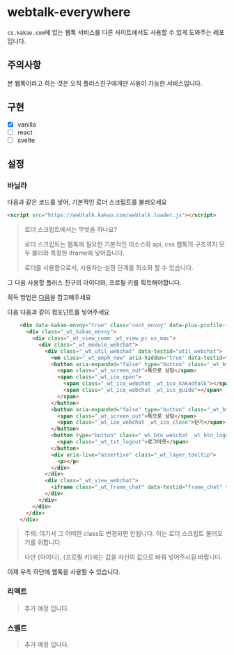 # webtalk-everywhere
`cs.kakao.com`에 있는 웹톡 서비스를 다른 사이트에서도 사용할 수 있게 도와주는 레포입니다.

## 주의사항
본 웹톡이라고 하는 것은 오직 플러스친구에게만 사용이 가능한 서비스입니다.

## 구현
- [x] vanilla
- [ ] react
- [ ] svelte

## 설정
### 바닐라
다음과 같은 코드를 넣어, 기본적인 로더 스크립트를 불러오세요
```html
<script src="https://webtalk.kakao.com/webtalk.loader.js"></script>
```

> 로더 스크립트에서는 무엇을 하나요?
>
> 로더 스크립트는 웹톡에 필요한 기본적인 리소스와 api, css 웹톡의 구조까지 모두 불러와 특정한 iframe에 넣어줍니다.
>
> 로더를 사용함으로서, 사용자는 설정 단계를 최소화 할 수 있습니다.

그 다음 사용할 플러스 친구의 아이디와, 프로필 키를 흭득해야합니다.

흭득 방법은 [다음](/how-to-get-pf.md)을 참고해주세요

다음 다음과 같이 컴포넌트를 넣어주세요

```html
    <div data-kakao-envoy="true" class="cont_envoy" data-plus-profile-id="{아이디}" data-uuid="{프로필 키}">
      <div class="_wt_kakao_envoy">
        <div class="_wt_view_comm _wt_view_pc os_mac">
          <div class="_wt_module_webchat">
            <div class="_wt_util_webchat" data-testid="util_webchat">
              <em class="_wt_emph_new" aria-hidden="true" data-testid="emph_new"></em>
              <button aria-expanded="false" type="button" class="_wt_btn_webchat _wt_btn_open" data-testid="btn_open">
                <span class="_wt_screen_out">톡으로 상담</span>
                <span class="_wt_ico_open">
                  <span class="_wt_ico_webchat _wt_ico_kakaotalk"></span>
                  <span class="_wt_ico_webchat _wt_ico_guide"></span>
                </span>
              </button>
              <button aria-expanded="false" type="button" class="_wt_btn_webchat _wt_btn_close" data-testid="btn_close">
                <span class="_wt_screen_out">톡으로 상담</span>
                <span class="_wt_ico_webchat _wt_ico_close">닫기</span>
              </button>
              <button type="button" class="_wt_btn_webchat _wt_btn_logout" data-testid="btn_logout">
                <span class="_wt_txt_logout">로그아웃</span>
              </button>
              <div aria-live="assertive" class="_wt_layer_tooltip">
                <p></p>
              </div>
            </div>
            <div class="_wt_view_webchat">
              <iframe class="_wt_frame_chat" data-testid="frame_chat" title="빈프레임"></iframe>
            </div>
          </div>
        </div>
      </div>
    </div>
```
> 주의: 여기서 그 어떠한 class도 변경되면 안됩니다. 이는 로더 스크립트 불러오기를 위합니다.
> 
> 다만 {아이디}, {프로필 키}에는 값을 자신의 값으로 바꿔 넣어주시길 바랍니다.

이제 우측 하단에 웹톡을 사용할 수 있습니다.

### 리엑트
> 추가 예정 입니다.

### 스벨트
> 추가 예정 입니다.